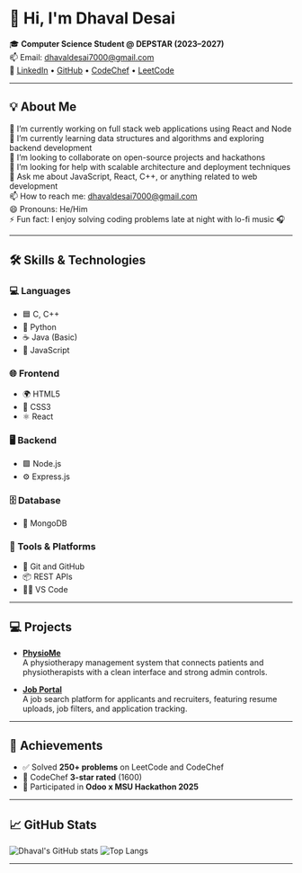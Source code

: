 # 👋 Hi, I'm Dhaval Desai

🎓 **Computer Science Student @ DEPSTAR (2023–2027)**  
📫 Email: [dhavaldesai7000@gmail.com](mailto:dhavaldesai7000@gmail.com)  
🔗 [LinkedIn](https://www.linkedin.com/in/dhaval-desai-82122028a) • [GitHub](https://github.com/dhaval-desai10) • [CodeChef](https://www.codechef.com/users/dhaval_desai) • [LeetCode](https://leetcode.com/u/Dhaval_Desai7001/)

---

## 💡 About Me

🔭 I’m currently working on full stack web applications using React and Node  
🌱 I’m currently learning data structures and algorithms and exploring backend development  
👯 I’m looking to collaborate on open-source projects and hackathons  
🤔 I’m looking for help with scalable architecture and deployment techniques  
💬 Ask me about JavaScript, React, C++, or anything related to web development  
📫 How to reach me: [dhavaldesai7000@gmail.com](mailto:dhavaldesai7000@gmail.com)  
😄 Pronouns: He/Him  
⚡ Fun fact: I enjoy solving coding problems late at night with lo-fi music 🎧

---

## 🛠️ Skills & Technologies

### 💻 Languages
- 🟦 C, C++
- 🐍 Python
- ☕ Java (Basic)
- 📜 JavaScript

### 🌐 Frontend
- 🌍 HTML5
- 🎨 CSS3
- ⚛️ React

### 🖥️ Backend
- 🟩 Node.js
- ⚙️ Express.js

### 🗄️ Database
- 🍃 MongoDB

### 🔧 Tools & Platforms
- 🐙 Git and GitHub
- 📦 REST APIs
- 🧑‍💻 VS Code

---

## 💻 Projects

- **[PhysioMe](https://physio-me-frontend.vercel.app/)**  
  A physiotherapy management system that connects patients and physiotherapists with a clean interface and strong admin controls.  

- **[Job Portal](https://github.com/dhaval-desai10/Job-hunt)**  
  A job search platform for applicants and recruiters, featuring resume uploads, job filters, and application tracking.
  
---

## 🚀 Achievements

- ✅ Solved **250+ problems** on LeetCode and CodeChef  
- 🌟 CodeChef **3-star rated** (1600)  
- 🧠 Participated in **Odoo x MSU Hackathon 2025**

---

## 📈 GitHub Stats

![Dhaval's GitHub stats](https://github-readme-stats.vercel.app/api?username=dhaval-desai10&show_icons=true&theme=tokyonight)
![Top Langs](https://github-readme-stats.vercel.app/api/top-langs/?username=dhaval-desai10&layout=compact&theme=tokyonight)

---
